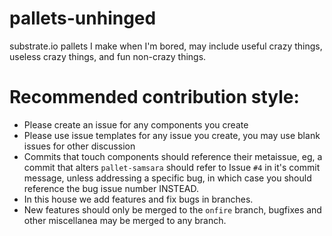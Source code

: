 # pallets-unhinged
substrate.io pallets I make when I'm bored, may include useful crazy things, useless crazy things, and fun non-crazy things.

# Recommended contribution style:
* Please create an issue for any components you create
* Please use issue templates for any issue you create, you may use blank issues for other discussion
* Commits that touch components should reference their metaissue, eg, a commit that alters `pallet-samsara` should refer to Issue `#4` in it's commit message, unless addressing a specific bug, in which case you should reference the bug issue number INSTEAD.
* In this house we add features and fix bugs in branches.
* New features should only be merged to the `onfire` branch, bugfixes and other miscellanea may be merged to any branch.
